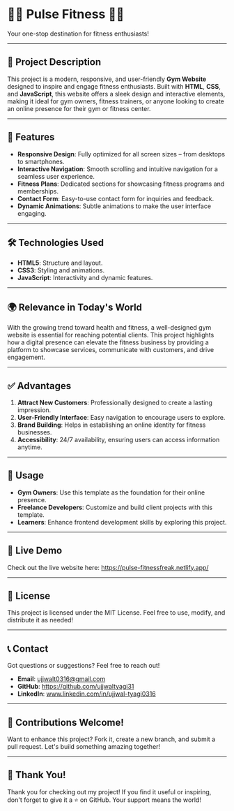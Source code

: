 # 🏋️‍♂️ **Pulse Fitness** 🏋️‍♀️  
Your one-stop destination for fitness enthusiasts!  

---

## 🌟 **Project Description**  
This project is a modern, responsive, and user-friendly **Gym Website** designed to inspire and engage fitness enthusiasts. Built with **HTML**, **CSS**, and **JavaScript**, this website offers a sleek design and interactive elements, making it ideal for gym owners, fitness trainers, or anyone looking to create an online presence for their gym or fitness center.  

---

## 🚀 **Features**  
- **Responsive Design**: Fully optimized for all screen sizes – from desktops to smartphones.  
- **Interactive Navigation**: Smooth scrolling and intuitive navigation for a seamless user experience.  
- **Fitness Plans**: Dedicated sections for showcasing fitness programs and memberships.  
- **Contact Form**: Easy-to-use contact form for inquiries and feedback.  
- **Dynamic Animations**: Subtle animations to make the user interface engaging.  

---

## 🛠️ **Technologies Used**  
- **HTML5**: Structure and layout.  
- **CSS3**: Styling and animations.  
- **JavaScript**: Interactivity and dynamic features.  

---

## 🌍 **Relevance in Today's World**  
With the growing trend toward health and fitness, a well-designed gym website is essential for reaching potential clients. This project highlights how a digital presence can elevate the fitness business by providing a platform to showcase services, communicate with customers, and drive engagement.  

---

## ✅ **Advantages**  
1. **Attract New Customers**: Professionally designed to create a lasting impression.  
2. **User-Friendly Interface**: Easy navigation to encourage users to explore.  
3. **Brand Building**: Helps in establishing an online identity for fitness businesses.  
4. **Accessibility**: 24/7 availability, ensuring users can access information anytime.  

---

## 🎯 **Usage**  
- **Gym Owners**: Use this template as the foundation for their online presence.  
- **Freelance Developers**: Customize and build client projects with this template.  
- **Learners**: Enhance frontend development skills by exploring this project.  

---

## 🔗 **Live Demo**
Check out the live website here: https://pulse-fitnessfreak.netlify.app/

---

## 📜 **License**
This project is licensed under the MIT License. Feel free to use, modify, and distribute it as needed!

---

## 📞 **Contact**
Got questions or suggestions? Feel free to reach out!

- **Email**: ujjwalt0316@gmail.com
- **GitHub**: https://github.com/ujjwaltyagi31
- **LinkedIn**: www.linkedin.com/in/ujjwal-tyagi0316

---

## 🌟 **Contributions Welcome!**
Want to enhance this project? Fork it, create a new branch, and submit a pull request. Let's build something amazing together!

---

## 🎉 **Thank You!**
Thank you for checking out my project! If you find it useful or inspiring, don't forget to give it a ⭐ on GitHub. Your support means the world!



